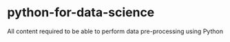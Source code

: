 # python-for-data-science
All content required to be able to perform data pre-processing using Python
